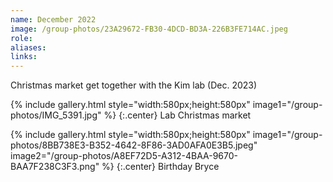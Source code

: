 ```yaml
---
name: December 2022
image: /group-photos/23A29672-FB30-4DCD-BD3A-226B3FE714AC.jpeg
role: 
aliases:
links:
---
```


Christmas market get together with the Kim lab (Dec. 2023)

{% include gallery.html style="width:580px;height:580px" image1="/group-photos/IMG_5391.jpg" %} {:.center}
Lab Christmas market
 
{% include gallery.html style="width:580px;height:580px" image1="/group-photos/8BB738E3-B352-4642-8F86-3AD0AFA0E3B5.jpeg"  image2="/group-photos/A8EF72D5-A312-4BAA-9670-BAA7F238C3F3.png" %} {:.center}
Birthday Bryce
